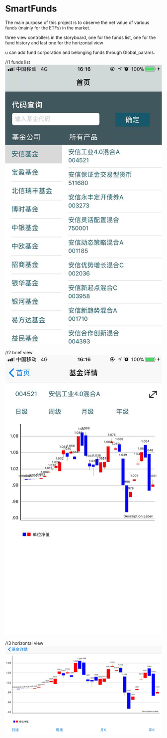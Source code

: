 # SmartFunds
The main purpose of this project is to observe the net value of various funds (mainly for the ETFs) in the market.

three view controllers in the storyboard, one for the funds list, one for the fund history and last one for the horizontal view

u can add fund corporation and belonging funds through Global_params.

//1 funds list
![image](https://github.com/jansenfan/SmartFunds/blob/master/WechatIMG57.jpeg)

//2 brief view
![image](https://github.com/jansenfan/SmartFunds/blob/master/WechatIMG58.jpeg)

//3 horizontal view
![image](https://github.com/jansenfan/SmartFunds/blob/master/WechatIMG59.jpeg)


